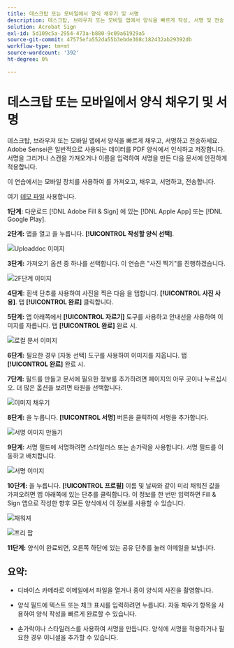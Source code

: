 ```yaml
---
title: 데스크탑 또는 모바일에서 양식 채우기 및 서명
description: 데스크탑, 브라우저 또는 모바일 앱에서 양식을 빠르게 작성, 서명 및 전송
solution: Acrobat Sign
exl-id: 5d109c5a-2954-473a-b880-9c09a61929a5
source-git-commit: 47575efa552da55b3ebde308c182432ab29392db
workflow-type: tm+mt
source-wordcount: '392'
ht-degree: 0%

---
```


# 데스크탑 또는 모바일에서 양식 채우기 및 서명

데스크탑, 브라우저 또는 모바일 앱에서 양식을 빠르게 채우고, 서명하고 전송하세요. Adobe Sensei은 일반적으로 사용되는 데이터를 PDF 양식에서 인식하고 저장합니다. 서명을 그리거나 스캔을 가져오거나 이름을 입력하여 서명을 만든 다음 문서에 안전하게 적용합니다.

이 연습에서는 모바일 장치를 사용하여 를 가져오고, 채우고, 서명하고, 전송합니다.

여기 [데모 파일](assets/03_FillSignScan.zip) 사용합니다.

**1단계:** 다운로드 [!DNL Adobe Fill & Sign] 에 있는 [!DNL Apple App] 또는 [!DNL Google Play].

**2단계:** 앱을 열고 을 누릅니다. **[!UICONTROL 작성할 양식 선택]**.

![Uploaddoc 이미지](assets/mobilescan.jpg)

**3단계:** 가져오기 옵션 중 하나를 선택합니다. 이 연습은 &quot;사진 찍기&quot;를 진행하겠습니다.

![2F단계 이미지](assets/Step2F.jpg)

**4단계:** 흰색 단추를 사용하여 사진을 찍은 다음 을 탭합니다. **[!UICONTROL 사진 사용]**. 탭 **[!UICONTROL 완료]** 클릭합니다.

**5단계:** 앱 아래쪽에서 **[!UICONTROL 자르기]** 도구를 사용하고 안내선을 사용하여 이미지를 자릅니다. 탭 **[!UICONTROL 완료]** 완료 시.

![로컬 문서 이미지](assets/localdoc.jpg)

**6단계:** 필요한 경우 [자동 선택] 도구를 사용하여 이미지를 지웁니다. 탭 **[!UICONTROL 완료]** 완료 시.

**7단계:** 필드를 만들고 문서에 필요한 정보를 추가하려면 페이지의 아무 곳이나 누르십시오. 더 많은 옵션을 보려면 타원을 선택합니다.

![이미지 채우기](assets/fill.jpg)


**8단계:** 을 누릅니다. **[!UICONTROL 서명]** 버튼을 클릭하여 서명을 추가합니다.

![서명 이미지 만들기](assets/createsign.jpg)

**9단계:** 서명 필드에 서명하려면 스타일러스 또는 손가락을 사용합니다. 서명 필드를 이동하고 배치합니다.

![서명 이미지](assets/sign.jpg)

**10단계:** 을 누릅니다. **[!UICONTROL 프로필]** 이름 및 날짜와 같이 미리 채워진 값을 가져오려면 앱 아래쪽에 있는 단추를 클릭합니다. 이 정보를 한 번만 입력하면 Fill &amp; Sign 앱으로 작성한 향후 모든 양식에서 이 정보를 사용할 수 있습니다.

![채워져](assets/filled.jpg)

![프리 팝](assets/prepop.jpg)

**11단계:** 양식이 완료되면, 오른쪽 하단에 있는 공유 단추를 눌러 이메일을 보냅니다.

## 요약:

* 디바이스 카메라로 이메일에서 파일을 열거나 종이 양식의 사진을 촬영합니다.

* 양식 필드에 텍스트 또는 체크 표시를 입력하려면 누릅니다. 자동 채우기 항목을 사용하여 양식 작성을 빠르게 완료할 수 있습니다.

* 손가락이나 스타일러스를 사용하여 서명을 만듭니다. 양식에 서명을 적용하거나 필요한 경우 이니셜을 추가할 수 있습니다.
